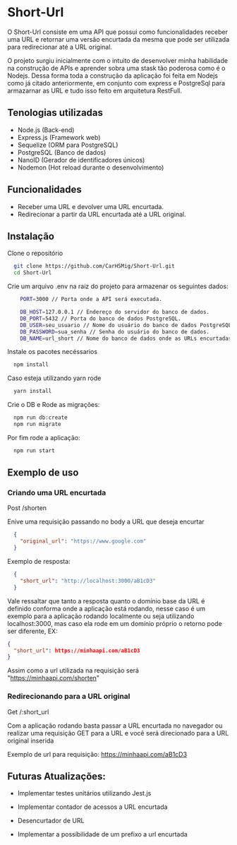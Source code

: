 
# Short-Url
O Short-Url consiste em uma API que possui como funcionalidades receber uma URL e retornar uma versão encurtada da mesma que pode ser utilizada para redirecionar até a URL original.

O projeto surgiu inicialmente com o intuito de desenvolver minha habilidade na construção de APIs e aprender sobra uma stask tão poderosa como é o Nodejs. Dessa forma toda a construção da aplicação foi feita em Nodejs como já citado anteriormente, em conjunto com express e PostgreSql para armazarnar as URL e tudo isso feito em arquitetura RestFull.



## Tenologias utilizadas

- Node.js (Back-end)
- Express.js (Framework web)
- Sequelize (ORM para PostgreSQL)
- PostgreSQL (Banco de dados)
- NanoID (Gerador de identificadores únicos)
- Nodemon (Hot reload durante o desenvolvimento)



## Funcionalidades

- Receber uma URL e devolver uma URL encurtada.
- Redirecionar a partir da URL encurtada até a URL original.

## Instalação

Clone o repositório 

```bash
  git clone https://github.com/CarHSMig/Short-Url.git
  cd Short-Url
```

Crie um arquivo .env na raiz do projeto para armazenar os seguintes dados: 

```bash
    PORT=3000 // Porta onde a API será executada.

    DB_HOST=127.0.0.1 // Endereço do servidor do banco de dados.
    DB_PORT=5432 // Porta do banco de dados PostgreSQL.
    DB_USER=seu_usuario // Nome do usuário do banco de dados PostgreSQL.
    DB_PASSWORD=sua_senha // Senha do usuário do banco de dados.
    DB_NAME=url_short // Nome do banco de dados onde as URLs encurtadas serão armazenadas.
```

Instale os pacotes necéssarios

```bash
  npm install
```

Caso esteja utilizando yarn rode

```bash
  yarn install
```

Crie o DB e Rode as migrações:
```bash
  npm run db:create
  npm run migrate 
```

Por fim rode a aplicação:

```bash
  npm run start
```








## Exemplo de uso

### Criando uma URL encurtada

Post /shorten

Enive uma requisição passando no body a URL que deseja encurtar

```json
  {
    "original_url": "https://www.google.com"
  }
```

Exemplo de resposta: 

```json
  {
    "short_url": "http://localhost:3000/aB1cD3"
  }
```

Vale ressaltar que tanto a resposta quanto o domínio base da URL é definido conforma onde a aplicação está rodando, nesse caso é um exemplo para a aplicação rodando localmente ou seja utilizando localhost:3000, mas caso ela rode em um domínio próprio o retorno pode ser diferente, EX:
```json
{
  "short_url": https://minhaapi.com/aB1cD3
}
```
Assim como a url utilizada na requisição será "https://minhaapi.com/shorten"

### Redirecionando para a URL original

Get /:short_url

Com a aplicação rodando basta passar a URL encurtada no navegador ou realizar uma requisição GET para a URL e você será direcionado para a URL original inserida

Exemplo de url para requisição: 
 https://minhaapi.com/aB1cD3



## Futuras Atualizações: 

- Implementar testes unitários utilizando Jest.js 

- Implementar contador de acessos a URL encurtada

- Desencurtador de URL

- Implementar a possíbilidade de um prefixo a url encurtada
